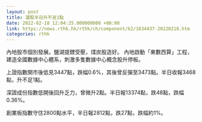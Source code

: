 ```yaml
---
layout: post
title: 滬股半日升不足1點
date: 2022-02-18 12:04:25.000000000 +08:00
link: https://news.rthk.hk/rthk/ch/component/k2/1634437-20220218.htm
categories: rthk
---
```


內地股市個別發展。鹽湖提鋰受壓，煤炭股造好。 內地啟動「東數西算」工程，建造全國數據中心體系，刺激多隻數據中心概念股升停板。

上證指數開市後低見3447點，跌幅0.6%，其後曾反彈至3473點。半日收報3468點，升不足1點。

深證成份指數低開後回升乏力，曾微升2點。半日報13374點，跌48點，跌幅0.36%。

創業板指數守住2800點水平，半日報2812點，跌27點，跌幅約1%。
